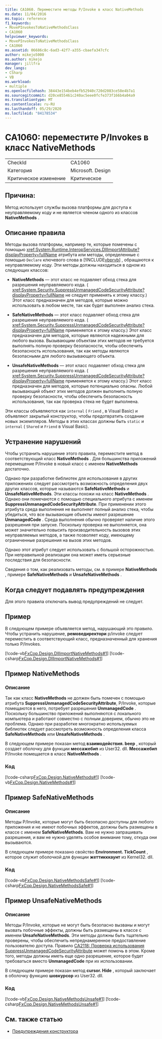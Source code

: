 ```yaml
---
title: CA1060. Переместите методы P/Invoke в класс NativeMethods
ms.date: 11/04/2016
ms.topic: reference
f1_keywords:
- MovePInvokesToNativeMethodsClass
- CA1060
helpviewer_keywords:
- MovePInvokesToNativeMethodsClass
- CA1060
ms.assetid: 06686c8c-6ad3-42f7-a355-cbaefa347cfc
author: mikejo5000
ms.author: mikejo
manager: jillfra
dev_langs:
- CSharp
- VB
ms.workload:
- multiple
ms.openlocfilehash: 38443e154beb4efb52940c720d2083ce58e4b7a1
ms.sourcegitcommit: d20ce855461c240ac5eee0fcfe373f166b4a04a9
ms.translationtype: MT
ms.contentlocale: ru-RU
ms.lasthandoff: 05/29/2020
ms.locfileid: "84178534"
---
```

# <a name="ca1060-move-pinvokes-to-nativemethods-class"></a>CA1060: переместите P/Invokes в класс NativeMethods

|||
|-|-|
|CheckId|CA1060|
|Категория|Microsoft. Design|
|Критическое изменение|Критическое|

## <a name="cause"></a>Причина:

Метод использует службы вызова платформы для доступа к неуправляемому коду и не является членом одного из классов **NativeMethods** .

## <a name="rule-description"></a>Описание правила

Методы вызова платформы, например те, которые помечены с помощью <xref:System.Runtime.InteropServices.DllImportAttribute?displayProperty=fullName> атрибута или методы, определенные с помощью `Declare` ключевого слова в [!INCLUDE[vbprvb](../code-quality/includes/vbprvb_md.md)] , обращаются к неуправляемому коду. Эти методы должны находиться в одном из следующих классов:

- **NativeMethods** — этот класс не подавляет обход стека для разрешения неуправляемого кода. ( <xref:System.Security.SuppressUnmanagedCodeSecurityAttribute?displayProperty=fullName> не следует применять к этому классу.) Этот класс предназначен для методов, которые можно использовать в любом месте, так как будет выполнен анализ стека.

- **SafeNativeMethods** — этот класс подавляет обход стека для разрешения неуправляемого кода. ( <xref:System.Security.SuppressUnmanagedCodeSecurityAttribute?displayProperty=fullName> применяется к этому классу.) Этот класс предназначен для методов, которые являются надежными для любого вызова. Вызывающим объектам этих методов не требуется выполнять полную проверку безопасности, чтобы обеспечить безопасность использования, так как методы являются безопасными для любого вызывающего объекта.

- **UnsafeNativeMethods** — этот класс подавляет обход стека для разрешения неуправляемого кода. ( <xref:System.Security.SuppressUnmanagedCodeSecurityAttribute?displayProperty=fullName> применяется к этому классу.) Этот класс предназначен для методов, которые потенциально опасны. Любой вызывающий объект этих методов должен выполнить полную проверку безопасности, чтобы обеспечить безопасность использования, так как проверка стека не будет выполнена.

Эти классы объявляются как `internal` ( `Friend` , в Visual Basic) и объявляют закрытый конструктор, чтобы предотвратить создание новых экземпляров. Методы в этих классах должны быть `static` и `internal` ( `Shared` и `Friend` в Visual Basic).

## <a name="how-to-fix-violations"></a>Устранение нарушений
Чтобы устранить нарушение этого правила, переместите метод в соответствующий класс **NativeMethods** . Для большинства приложений перемещение P/Invoke в новый класс с именем **NativeMethods** достаточно.

Однако при разработке библиотек для использования в других приложениях следует рассмотреть возможность определения двух других классов, которые называются **SafeNativeMethods** и **UnsafeNativeMethods**. Эти классы похожи на класс **NativeMethods** . Однако они помечаются с помощью специального атрибута с именем **SuppressUnmanagedCodeSecurityAttribute**. При применении этого атрибута среда выполнения не выполняет полный анализ стека, чтобы убедиться, что все вызывающие объекты имеют разрешение **UnmanagedCode** . Среда выполнения обычно проверяет наличие этого разрешения при запуске. Поскольку проверка не выполняется, она может значительно повысить производительность вызовов этих неуправляемых методов, а также позволяет коду, имеющему ограниченные разрешения на вызов этих методов.

Однако этот атрибут следует использовать с большой осторожностью. При неправильной реализации она может иметь серьезные последствия для безопасности.

Сведения о том, как реализовать методы, см. в примере **NativeMethods** , примере **SafeNativeMethods** и **UnsafeNativeMethods** .

## <a name="when-to-suppress-warnings"></a>Когда следует подавлять предупреждения
Для этого правила отключать вывод предупреждений не следует.

## <a name="example"></a>Пример
В следующем примере объявляется метод, нарушающий это правило. Чтобы устранить нарушение, **ремоведиректори** p/invoke следует переместить в соответствующий класс, предназначенный для хранения только P/Invokes.

[!code-vb[FxCop.Design.DllImportNativeMethods#1](../code-quality/codesnippet/VisualBasic/ca1060-move-p-invokes-to-nativemethods-class_1.vb)]
[!code-csharp[FxCop.Design.DllImportNativeMethods#1](../code-quality/codesnippet/CSharp/ca1060-move-p-invokes-to-nativemethods-class_1.cs)]

## <a name="nativemethods-example"></a>Пример NativeMethods

### <a name="description"></a>Описание
Так как класс **NativeMethods** не должен быть помечен с помощью атрибута **SuppressUnmanagedCodeSecurityAttribute**, P/Invoke, которые помещаются в него, потребует разрешения **UnmanagedCode** . Поскольку большинство приложений выполняются с локального компьютера и работают совместно с полным доверием, обычно это не проблема. Однако при разработке многократно используемых библиотек следует рассмотреть возможность определения класса **SafeNativeMethods** или **UnsafeNativeMethods** .

В следующем примере показан метод **взаимодействия. beep** , который создает оболочку для функции **мессажебип** из User32. dll. **Мессажебип** P/Invoke помещается в класс **NativeMethods** .

### <a name="code"></a>Код
[!code-csharp[FxCop.Design.NativeMethods#1](../code-quality/codesnippet/CSharp/ca1060-move-p-invokes-to-nativemethods-class_2.cs)]
[!code-vb[FxCop.Design.NativeMethods#1](../code-quality/codesnippet/VisualBasic/ca1060-move-p-invokes-to-nativemethods-class_2.vb)]

## <a name="safenativemethods-example"></a>Пример SafeNativeMethods

### <a name="description"></a>Описание
Методы P/Invoke, которые могут быть безопасно доступны для любого приложения и не имеют побочных эффектов, должны быть размещены в классе с именем **SafeNativeMethods**. Вам не нужно запрашивать разрешения, и вам не нужно уделять особое внимание тому, откуда они вызываются.

В следующем примере показано свойство **Environment. TickCount** , которое служит оболочкой для функции **жеттикккаунт** из Kernel32. dll.

### <a name="code"></a>Код
[!code-vb[FxCop.Design.NativeMethodsSafe#1](../code-quality/codesnippet/VisualBasic/ca1060-move-p-invokes-to-nativemethods-class_3.vb)]
[!code-csharp[FxCop.Design.NativeMethodsSafe#1](../code-quality/codesnippet/CSharp/ca1060-move-p-invokes-to-nativemethods-class_3.cs)]

## <a name="unsafenativemethods-example"></a>Пример UnsafeNativeMethods

### <a name="description"></a>Описание
Методы P/Invoke, которые не могут быть безопасно вызваны и могут вызвать побочные эффекты, должны быть размещены в классе с именем **UnsafeNativeMethods**. Эти методы должны быть тщательно проверены, чтобы обеспечить непреднамеренное предоставление пользователю доступа. Правило [CA2118: Проверка использования SuppressUnmanagedCodeSecurityAttribute](../code-quality/ca2118.md) может помочь в этом. Кроме того, методы должны иметь еще одно разрешение, которое будет требоваться вместо **UnmanagedCode** при их использовании.

В следующем примере показан метод **cursor. Hide** , который заключает в оболочку функцию **шовкурсор** из User32. dll.

### <a name="code"></a>Код
[!code-vb[FxCop.Design.NativeMethodsUnsafe#1](../code-quality/codesnippet/VisualBasic/ca1060-move-p-invokes-to-nativemethods-class_4.vb)]
[!code-csharp[FxCop.Design.NativeMethodsUnsafe#1](../code-quality/codesnippet/CSharp/ca1060-move-p-invokes-to-nativemethods-class_4.cs)]

## <a name="see-also"></a>См. также статью

- [Предупреждения конструктора](../code-quality/design-warnings.md)
